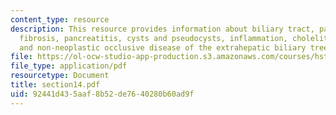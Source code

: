 ```yaml
---
content_type: resource
description: This resource provides information about biliary tract, pancreas, cystic
  fibrosis, pancreatitis, cysts and pseudocysts, inflammation, cholelithiasis, neoplasms,
  and non-neoplastic occlusive disease of the extrahepatic biliary tree.
file: https://ol-ocw-studio-app-production.s3.amazonaws.com/courses/hst-121-gastroenterology-fall-2005/92441d435aaf8b52de7640280b60ad9f_section14.pdf
file_type: application/pdf
resourcetype: Document
title: section14.pdf
uid: 92441d43-5aaf-8b52-de76-40280b60ad9f
---
```

